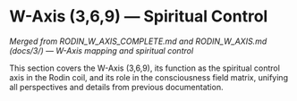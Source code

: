 # W-Axis (3,6,9) — Spiritual Control

*Merged from RODIN_W_AXIS_COMPLETE.md and RODIN_W_AXIS.md (docs/3/) — W-Axis mapping and spiritual control*

This section covers the W-Axis (3,6,9), its function as the spiritual control axis in the Rodin coil, and its role in the consciousness field matrix, unifying all perspectives and details from previous documentation.

<!-- Insert harmonized W-Axis content here. --> 